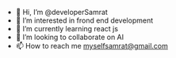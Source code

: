 - 👋 Hi, I’m @developerSamrat
- 👀 I’m interested in frond end development
- 🌱 I’m currently learning react js
- 💞️ I’m looking to collaborate on AI
- 📫 How to reach me myselfsamrat@gmail.com

<!---
developerSamrat/developerSamrat is a ✨ special ✨ repository because its `README.md` (this file) appears on your GitHub profile.
You can click the Preview link to take a look at your changes.
--->
